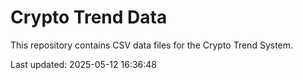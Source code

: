 # Crypto Trend Data

This repository contains CSV data files for the Crypto Trend System.

Last updated: 2025-05-12 16:36:48

